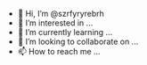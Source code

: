- 👋 Hi, I’m @szrfyryrebrh
- 👀 I’m interested in ...
- 🌱 I’m currently learning ...
- 💞️ I’m looking to collaborate on ...
- 📫 How to reach me ...

<!---
szrfyryrebrh/szrfyryrebrh is a ✨ special ✨ repository because its `README.md` (this file) appears on your GitHub profile.
You can click the Preview link to take a look at your changes.
--->
